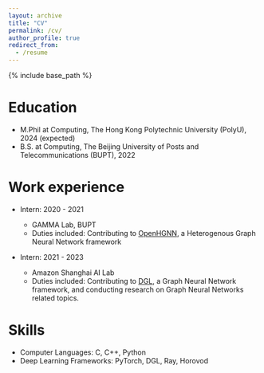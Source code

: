 ```yaml
---
layout: archive
title: "CV"
permalink: /cv/
author_profile: true
redirect_from:
  - /resume
---
```


{% include base_path %}

Education
======
* M.Phil at Computing, The Hong Kong Polytechnic University (PolyU), 2024 (expected)
* B.S. at Computing, The Beijing University of Posts and Telecommunications (BUPT), 2022

Work experience
======
* Intern: 2020 - 2021
  * GAMMA Lab, BUPT
  * Duties included: Contributing to [OpenHGNN](https://github.com/BUPT-GAMMA/OpenHGNN), a Heterogenous Graph Neural Network framework

* Intern: 2021 - 2023
  * Amazon Shanghai AI Lab
  * Duties included: Contributing to [DGL](https://www.dgl.ai/), a Graph Neural Network framework, and conducting research on Graph Neural Networks related topics.
  
Skills
======
* Computer Languages: C, C++, Python
* Deep Learning Frameworks: PyTorch, DGL, Ray, Horovod
